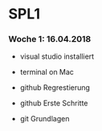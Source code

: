 # SPL1
### Woche 1: 16.04.2018

* visual studio installiert
* terminal on Mac

* github Regrestierung 
* github Erste Schritte
* git Grundlagen


